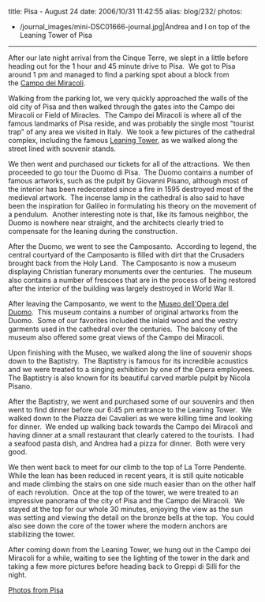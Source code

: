 title: Pisa - August 24
date: 2006/10/31 11:42:55
alias: blog/232/
photos:
- /journal_images/mini-DSC01666-journal.jpg|Andrea and I on top of the Leaning Tower of Pisa
---
After our late night arrival from the Cinque Terre, we slept in a little before heading out for the 1 hour and 45 minute drive to Pisa.  We got to Pisa around 1 pm and managed to find a parking spot about a block from the [Campo dei Miracoli](http://en.wikipedia.org/wiki/Campo_dei_Miracoli). 

Walking from the parking lot, we very quickly approached the walls of the old city of Pisa and then walked through the gates into the Campo dei Miracoli or Field of Miracles.  The Campo dei Miracoli is where all of the famous landmarks of Pisa reside, and was probably the single most "tourist trap" of any area we visited in Italy.  We took a few pictures of the cathedral complex, including the famous [Leaning Tower](http://torre.duomo.pisa.it/), as we walked along the street lined with souvenir stands.

We then went and purchased our tickets for all of the attractions.  We then proceeded to go tour the Duomo di Pisa.  The Duomo contains a number of famous artworks, such as the pulpit by Giovanni Pisano, although most of the interior has been redecorated since a fire in 1595 destroyed most of the medieval artwork.  The incense lamp in the cathedral is also said to have been the inspiration for Galileo in formulating his theory on the movement of a pendulum.  Another interesting note is that, like its famous neighbor, the Duomo is nowhere near straight, and the architects clearly tried to compensate for the leaning during the construction.

After the Duomo, we went to see the Camposanto.  According to legend, the central courtyard of the Camposanto is filled with dirt that the Crusaders brought back from the Holy Land.  The Camposanto is now a museum displaying Christian funerary monuments over the centuries.  The museum also contains a number of frescoes that are in the process of being restored after the interior of the building was largely destroyed in World War II. 

After leaving the Camposanto, we went to the [Museo dell'Opera del Duomo](http://www.opapisa.it/?id=15&L=1&T=2).  This museum contains a number of original artworks from the Duomo.  Some of our favorites included the inlaid wood and the vestry garments used in the cathedral over the centuries.  The balcony of the museum also offered some great views of the Campo dei Miracoli.

Upon finishing with the Museo, we walked along the line of souvenir shops down to the Baptistry.  The Baptistry is famous for its incredible acoustics and we were treated to a singing exhibition by one of the Opera employees.  The Baptistry is also known for its beautiful carved marble pulpit by Nicola Pisano.

After the Baptistry, we went and purchased some of our souvenirs and then went to find dinner before our 6:45 pm entrance to the Leaning Tower.  We walked down to the Piazza dei Cavalieri as we were killing time and looking for dinner.  We ended up walking back towards the Campo dei Miracoli and having dinner at a small restaurant that clearly catered to the tourists.  I had a seafood pasta dish, and Andrea had a pizza for dinner.  Both were very good.

We then went back to meet for our climb to the top of La Torre Pendente.  While the lean has been reduced in recent years, it is still quite noticable and made climbing the stairs on one side much easier than on the other half of each revolution.  Once at the top of the tower, we were treated to an impressive panorama of the city of Pisa and the Campo dei Miracoli.  We stayed at the top for our whole 30 minutes, enjoying the view as the sun was setting and viewing the detail on the bronze bells at the top.  You could also see down the core of the tower where the modern anchors are stabilizing the tower.  

After coming down from the Leaning Tower, we hung out in the Campo dei Miracoli for a while, waiting to see the lighting of the tower in the dark and taking a few more pictures before heading back to Greppi di Silli for the night.

[Photos from Pisa](PhotoAlbum.aspx?ID=ITALY2006-DAY5) 